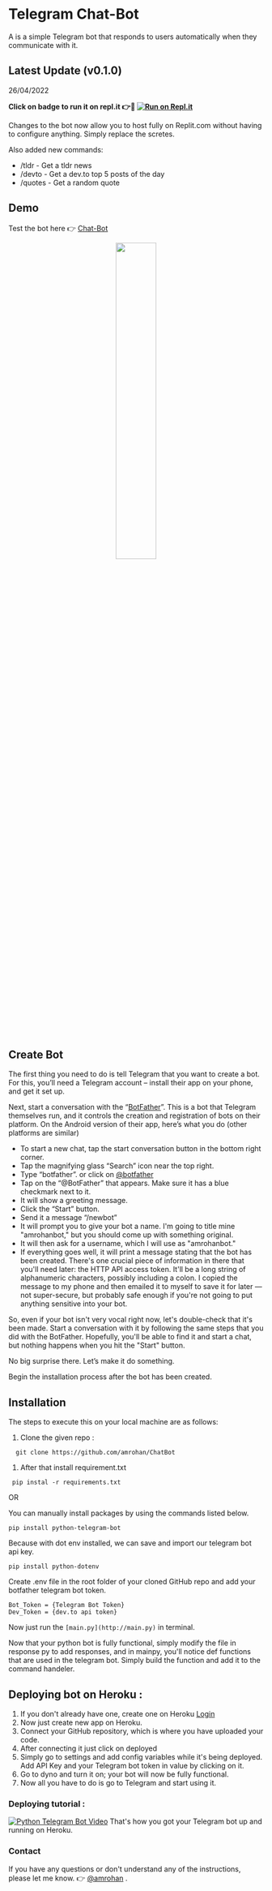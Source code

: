 # Telegram Chat-Bot

A is a simple Telegram bot that responds to users automatically when they communicate with it.

## Latest Update (v0.1.0)

26/04/2022

**Click on badge to run it on repl.it 👉🚀
[![Run on Repl.it](https://repl.it/badge/github/amrohan/ChatBot)](https://replit.com/@amrohan/chatbot)**

Changes to the bot now allow you to host fully on Replit.com without having to configure anything. Simply replace the scretes.

Also added new commands:

- /tldr - Get a tldr news
- /devto - Get a dev.to top 5 posts of the day
- /quotes - Get a random quote

## Demo

Test the bot here 👉 [Chat-Bot](https://t.me/amrohan_bot)

<p align="center">
<img src="https://res.cloudinary.com/amrohan/image/upload/v1650983650/Images/xtkerudyi6sul1xfqlui.jpg" data-canonical-src="https://gyazo.com/eb5c5741b6a9a16c692170a41a49c858.png" width="40%" height="40%" />
</p>

## Create Bot

The first thing you need to do is tell Telegram that you want to create a bot. For this, you’ll need a Telegram account – install their app on your phone, and get it set up.

Next, start a conversation with the “[BotFather](https://t.me/BotFather)”. This is a bot that Telegram themselves run, and it controls the creation and registration of bots on their platform. On the Android version of their app, here’s what you do (other platforms are similar)

- To start a new chat, tap the start conversation button in the bottom right corner.
- Tap the magnifying glass “Search” icon near the top right.
- Type “botfather”. or click on [@botfather](https://t.me/BotFather)
- Tap on the “@BotFather” that appears. Make sure it has a blue checkmark next to it.
- It will show a greeting message.
- Click the “Start” button.
- Send it a message “/newbot”
- It will prompt you to give your bot a name. I'm going to title mine "amrohanbot," but you should come up with something original.
- It will then ask for a username, which I will use as "amrohanbot."
- If everything goes well, it will print a message stating that the bot has been created. There's one crucial piece of information in there that you'll need later: the HTTP API access token. It'll be a long string of alphanumeric characters, possibly including a colon. I copied the message to my phone and then emailed it to myself to save it for later — not super-secure, but probably safe enough if you're not going to put anything sensitive into your bot.

So, even if your bot isn't very vocal right now, let's double-check that it's been made. Start a conversation with it by following the same steps that you did with the BotFather. Hopefully, you'll be able to find it and start a chat, but nothing happens when you hit the "Start" button.

No big surprise there. Let’s make it do something.

Begin the installation process after the bot has been created.

## Installation

The steps to execute this on your local machine are as follows:

1. Clone the given repo :

```
  git clone https://github.com/amrohan/ChatBot
```

1. After that install requirement.txt

```
 pip instal -r requirements.txt
```

OR

You can manually install packages by using the commands listed below.

`pip install python-telegram-bot`

Because with dot env installed, we can save and import our telegram bot api key.

```
pip install python-dotenv
```

Create .env file in the root folder of your cloned GitHub repo and add your botfather telegram bot token.

```
Bot_Token = {Telegram Bot Token}
Dev_Token = {dev.to api token}
```

Now just run the `[main.py](http://main.py)` in terminal.

Now that your python bot is fully functional, simply modify the file in response py to add responses, and in mainpy, you'll notice def functions that are used in the telegram bot. Simply build the function and add it to the command handeler.

## Deploying bot on Heroku :

1. If you don't already have one, create one on Heroku [Login](https://id.heroku.com/login)
2. Now just create new app on Heroku.
3. Connect your GitHub repository, which is where you have uploaded your code.
4. After connecting it just click on deployed
5. Simply go to settings and add config variables while it's being deployed. Add API Key and your Telegram bot token in value by clicking on it.
6. Go to dyno and turn it on; your bot will now be fully functional.
7. Now all you have to do is go to Telegram and start using it.

### Deploying tutorial :

[![Python Telegram Bot Video](https://res.cloudinary.com/marcomontalbano/image/upload/v1628913692/video_to_markdown/images/youtube--XnoZ9zxwnCQ-c05b58ac6eb4c4700831b2b3070cd403.jpg)](https://youtu.be/XnoZ9zxwnCQ "Python Telegram Bot")
That's how you got your Telegram bot up and running on Heroku.

### Contact

If you have any questions or don't understand any of the instructions, please let me know. 👉 [@amrohan](mailto:hello@rohan.ml) .
